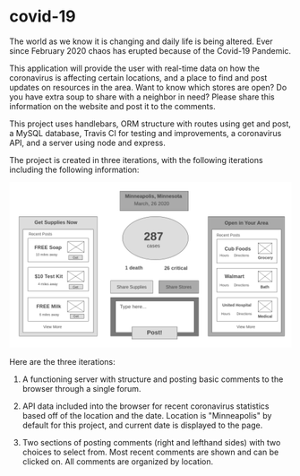 # covid-19

The world as we know it is changing and daily life is being altered. Ever since February 2020 chaos has erupted because of the Covid-19 Pandemic.

This application will provide the user with real-time data on how the coronavirus is affecting certain locations, and a place to find and post updates on resources in the area. Want to know which stores are open? Do you have extra soup to share with a neighbor in need? Please share this information on the website and post it to the comments.

This project uses handlebars, ORM structure with routes using get and post, a MySQL database, Travis CI for testing and improvements, a coronavirus API, and a server using node and express.

The project is created in three iterations, with the following iterations including the following information:

![](./views/img/Homepage.png)

Here are the three iterations:

1.  A functioning server with structure and posting basic comments to the browser through a single forum.

2.  API data included into the browser for recent coronavirus statistics based off of the location and the date. Location is "Minneapolis" by default for this project, and current date is displayed to the page.

3.  Two sections of posting comments (right and lefthand sides) with two choices to select from. Most recent comments are shown and can be clicked on. All comments are organized by location.
